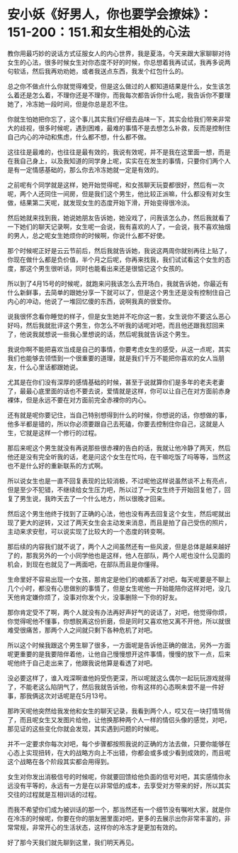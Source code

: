 # 安小妖《好男人，你也要学会撩妹》：151-200：151.和女生相处的心法

教你用最巧妙的说话方式征服女人的内心世界，我是夏洛，今天来跟大家聊聊对待女生的心法，很多时候女生对你态度不好的时候，你总想着我再试试，我再多说两句软话，然后我再劝劝她，或者我送点东西，我发个红包什么的。

总之你不做点什么你就觉得难受，但是这么做过的人都知道结果是什么，女生该怎么着还是怎么着，不理你还是不理你，而我每次都告诉你什么呢，我告诉你不要理她了，冷冻她一段时间，但是你总是忍不住。

你就生怕她把你忘了，这个事儿其实我们仔细去品味一下，其实会给我们带来非常大的歧视，很多时候呢，遇到困难，最难的事情不是去想怎么补救，反而是控制住自己内心的冲动和焦虑，什么都不想，什么都不做。

这往往是最难的，也往往是最有效的，我说有效呢，并不是我在这里面一想，而是在我自己身上，以及我知道的同学身上呢，实实在在发生的事情，只要你们两个人是有一定情感基础的，那么你去冷冻她就一定是有效的。

之前呢有个同学就是这样，她开始觉得呢，和女孩聊天玩耍都很好，然后有一次呢，两个人还同住一间房，但是我们这个男生，他比较正派嘛，什么都没有对女生做，结果第二天呢，就发现女生的态度开始下滑，开始变得很冷淡。

然后她就来找到我，她说她朋友告诉她，她没戏了，问我该怎么办，然后我就看了一下她们的聊天记录啊，女生呢一会说，我有喜欢的人了，一会说，我不喜欢抽烟的男人，总之呢女生她烦你的时候啊，你说什么都不好使。

那个时候呢正好是云云节前后，然后我就告诉她，我说这两周你就别再往上贴了，你现在做什么都是负价值，半个月之后呢，你再来找我，我们试试看这个女生的态度，那这个男生很听话，同时也能看出来还是很惦记这个女孩的。

所以到了4月15号的时候呢，就跑来问我该怎么去开场白，我就告诉她，你最近有什么新鲜事，去简单的跟她分享一下就可以了，但是这个男生还是没有控制住自己内心的冲动，他说了一堆回忆傻的东西，说啊我真的很爱你。

说我很怀念看你睡觉的样子，但是女生她并不吃你这一套，女生说你不要这么恶心好吗，然后我就批评这个男生，你怎么不听我的话呢对吧，而且他还跟我怼回来了，他说我就想说一些我心里想说的话，然后呢我就告诉这个男生。

我说你啊不能把喜欢当成是自己的事情，你要考虑女生的感受，从这一点呢，其实我们也能够去领悟到一个很重要的道理，就是我们千万不能把你喜欢的女人当朋友，什么心里话都跟她说。

尤其是在你们没有深厚的感情基础的时候，甚至于说就算你们是多年的老夫老妻了，最最心底里面的话也不要去说，爱情就是这样，你可以让自己在对方面前赤身裸体，但是永远不要在对方面前完全赤裸你的内心。

还有就是呢你要记住，当自己特别想得到什么的时候，你想说的话，你想做的事，他多半都是错的，所以你必须要跟自己去死磕，你要去控制住你自己，这就是人生，它就是这样一个修行的过程。

那后来呢这个男生就没有再说那些很赤裸的告白的话，我就让他冷静了两天，然后他还是没有完全听我的话，老是问这个女生在忙吗，在干嘛吃饭了吗等等，当然这也不是什么好的重新联系的方式啊。

所以说女生也是一直不回复表现的比较消极，不过呢他这样说虽然谈不上有亮点，但是至少不犯错，不继续给女生压力吧，所以过了一天女生终于开始回复他了，回复了男生说，我昨天去了一个什么地方，所以很晚才回来。

然后这个男生他终于找到了正确的心法，他也没有再去回复这个女生，然后呢就出现了更大的逆转，又过了两天女生会主动发来消息，而且是拍了自己受伤的照片，主动来求安慰，可以说实现了比较大的一个态度的转变啊。

那后续的内容我们就不说了，两个人之间虽然还有一些风波，但是总体是越来越好了的，那我另外的一个小同学他也是这样，他人在部队，两个人呢也没什么见面的机会，到现在也就见了一两面吧，在部队而且是你懂得。

生命里好不容易出现一个女孩，那肯定是他们的魂都丢了对吧，每天呢要是不聊上几个小时，都没有心思做别的事情了，但是女生呢他一开始能陪你这样对吧，没几天他肯定嫌你烦了，没事对你发个火，没事删除一下你的好友。

那你肯定受不了啊，两个人就没有办法再好声好气的说话了，对吧，他觉得你烦，你觉得呢他不懂事，你想脱离这份折磨，但是同时又喜欢他又离不开他，所以就很难受很痛苦，那两个人之间就只剩下各种危机了对吧。

所以这个时候我跟这个男生聊了很多，一方面呢是告诉他正确的做法，另外一方面呢更重要的是我要陪伴着他，让他自己慢慢想开这件事情，慢慢的放下一点，后来呢他终于自己走出来了，他跟我说他算是看透了对吧。

没必要这样了，谁入戏深啊谁他妈受伤更深，所以呢就这么偶尔一起玩玩游戏就得了，不能老这么陷阴气了，然后我就告诉他，你有这样的心态啊未尝不是一件好事，那我俩这次对话呢是在5月13号。

那昨天呢他突然给我发他和女生的聊天记录，我看到两个人，哎又在一块打情骂俏了，而且呢女生又发图片给他，让他换那种两个人一样的情侣头像的感觉，对吧，那见证的这些变化你就会发现，其实遇到问题的时候呢。

并不一定要求你每次对吧，每个步骤都按照我说的正确的方法去做，只要你能够在心态上实现扭转，在大的战略方向上不出错，你都会或多或少看到成效的，而且呢这个战略在各个阶段其实都会用得到。

女生对你发出消极信号的时候呢，你就要回馈给他负面的信号对吧，其实感情你永远没有平等的，永远有一方是在以非常低的成本，去享受对方带来的好，所以其实交往的过程就是互相训话的过程。

而我不希望你们成为被训话的那一个，那当然还有一个细节没有嘱咐大家，就是你在冷冻的时候呢，你要在你的朋友圈里面对吧，更多的去展示出你非常丰富的，非常常规，非常开心的生活状态，这样你的冷冻才是更加有效的。

好了那今天我们就先聊到这里，我们明天再见。